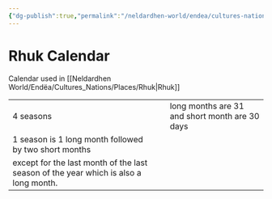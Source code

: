 ```yaml
---
{"dg-publish":true,"permalink":"/neldardhen-world/endea/cultures-nations/cultures/calendars/rhuk-calendar/"}
---
```


# Rhuk Calendar
Calendar used in [[Neldardhen World/Endëa/Cultures_Nations/Places/Rhuk\|Rhuk]]

|                                                                                      |     |                                                |
| ------------------------------------------------------------------------------------ | --- | ---------------------------------------------- |
| 4 seasons                                                                            |     | long months are 31 and short month are 30 days |
| 1 season is 1 long month followed by two short months                                |     |                                                |
| except for the last month of the last season of the year which is also a long month. |     |                                                |

